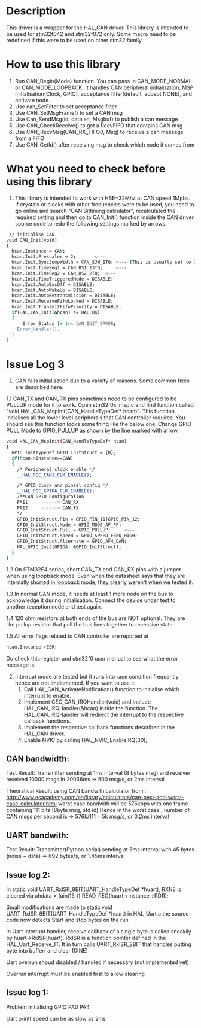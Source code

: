 # Description

This driver is a wrapper for the HAL_CAN driver.
This library is intended to be used for stm32f042 and stm32f072 only.
Some macro need to be redefined if this were to be used on other stm32 family.

# How to use this library
1. Run CAN_Begin(Mode) function. You can pass in CAN_MODE_NORMAL or CAN_MODE_LOOPBACK.
	  It handles CAN peripheral initialisation, MSP initialisation(Clock, GPIO),
	  acceptance filter(default, accept NONE), and activate node.
2. Use can_SetFilter to set acceptance filter
3. Use CAN_SetMsgFrame() to set a CAN msg
4. Use Can_SendMsg(id, datalen, Msgbuf) to publish a can message
5. Use CAN_CheckReceive() to get a RecvFIFO that contains CAN msg
6. Use CAN_RecvMsg(CAN_RX_FIFO0, Msg) to receive a can message from a FIFO
7. Use CAN_GetId() after receiving msg to check which node it comes from


# What you need to check before using this library

1. This library is intended to work with HSE=32Mhz at CAN speed 1Mpbs. If crystals or clocks with other frequencies were to be used, you need to go online and search "CAN Bittiming calculator", recalculated the required setting and then go to CAN_Init() function inside the CAN driver source code to redo the following settings marked by arrows.
```bash
 // initialise CAN
void CAN_Init(void)
{
  hcan.Instance = CAN;
  hcan.Init.Prescaler = 2;		 <---
  hcan.Init.SyncJumpWidth = CAN_SJW_1TQ; <--- (This is usually set to 1)
  hcan.Init.TimeSeg1 = CAN_BS1_13TQ;     <---
  hcan.Init.TimeSeg2 = CAN_BS2_2TQ;	 <---
  hcan.Init.TimeTriggeredMode = DISABLE;
  hcan.Init.AutoBusOff = DISABLE;
  hcan.Init.AutoWakeUp = DISABLE;
  hcan.Init.AutoRetransmission = DISABLE;
  hcan.Init.ReceiveFifoLocked = DISABLE;
  hcan.Init.TransmitFifoPriority = DISABLE;
  if(HAL_CAN_Init(&hcan) != HAL_OK)
  {
	  Error_Status |= 1<< CAN_INIT_ERROR;
    Error_Handler();
  }
}
```

# Issue Log 3

1. CAN fails initialisation due to a variety of reasons. Some common fixes are described here.

1.1 CAN_TX and CAN_RX pins sometimes need to be configured to be PULLUP mode for it to work. Open stm32f0x_msp.c and find function called "void HAL_CAN_MspInit(CAN_HandleTypeDef* hcan)". This function initialises all the lower level peripherals that CAN controller requires. You should see this function looks some thing like the below one. Change GPIO PULL Mode to GPIO_PULLUP as shown by the line marked with arrow.
```bash
void HAL_CAN_MspInit(CAN_HandleTypeDef* hcan)
{
  GPIO_InitTypeDef GPIO_InitStruct = {0};
  if(hcan->Instance==CAN)
  {
    /* Peripheral clock enable */
    __HAL_RCC_CAN1_CLK_ENABLE();

    /* GPIO clock and pinsel config */
    __HAL_RCC_GPIOA_CLK_ENABLE();
    /**CAN GPIO Configuration
    PA11     ------> CAN_RX
    PA12     ------> CAN_TX
    */
    GPIO_InitStruct.Pin = GPIO_PIN_11|GPIO_PIN_12;
    GPIO_InitStruct.Mode = GPIO_MODE_AF_PP;
    GPIO_InitStruct.Pull = GPIO_PULLUP;		<---
    GPIO_InitStruct.Speed = GPIO_SPEED_FREQ_HIGH;
    GPIO_InitStruct.Alternate = GPIO_AF4_CAN;
    HAL_GPIO_Init(GPIOA, &GPIO_InitStruct);
  }
}
```

1.2 On STM32F4 series, short CAN_TX and CAN_RX pins with a jumper when using loopback mode. Even when the datasheet says that they are internally shorted in loopback mode, they clearly weren't when we tested it.

1.3 In normal CAN mode, it needs at least 1 more node on the bus to acknowledge it during initialisation. Connect the device under test to another reception node and test again.

1.4 120 ohm resistors at both ends of the bus are NOT optional. They are like pullup resistor that pull the bus lines together to recessive state.

1.5 All error flags related to CAN controller are reported at 
	
```bash
hcan.Instance->ESR;
```
Do check this register and stm32f0 user manual to see what the error message is.

2. Interrupt mode are tested but it runs into race condition frequently hence are not implemented. If you want to use it:
	1. Call HAL_CAN_ActivateNotification() function to initialise which interrupt to enable.
	2. Implement CEC_CAN_IRQHandler(void) and include HAL_CAN_IRQHandler(&hcan) inside the function. The HAL_CAN_IRQHandler will redirect the interrupt to the respective callback functions.
	3. Implement the respective callback functions described in the HAL_CAN driver.
	4. Enable NVIC by calling HAL_NVIC_EnableIRQ(30);
 




## CAN bandwidth:
Test Result:
   		Transmitter sending at 1ms interval (8 bytes msg) and receiver received 10000 msgs in 20036ms
		=> 500 msg/s, or 2ms interval

Theoratical Result:
		using CAN bandwith calculator from : http://www.esacademy.com/en/library/calculators/can-best-and-worst-case-calculator.html
		worst case bandwith will be 576kbps with one frame containing 111 bits (8byte msg, std id)
		Hence in the worst case , number of CAN msgs per second is
		=> 576k/111 = 5k msg/s, or 0.2ms interval


## UART bandwith:

Test Result:
		Transmitter(Python serial) sending at 5ms interval with 45 bytes (noise + data)
		=> 692 bytes/s, or 1.45ms interval


## Issue log 2:
In static void UART_RxISR_8BIT(UART_HandleTypeDef *huart), RXNE is cleared via
uhdata = (uint16_t) READ_REG(huart->Instance->RDR);

Small modifications  are made to static void UART_RxISR_8BIT(UART_HandleTypeDef *huart) in HAL_Uart.c
the source code now detects Start and stop bytes on the run

In Uart interrupt handler, receive callback of a single byte is called sneakily by huart->RxISR(huart). RxISR is a function pointer defined in the HAL_Uart_Receive_IT.
It in turn calls UART_RxISR_8BIT that handles putting byte into buffer( and clear RXNE)

Uart overrun shoud disabled / handled if necessary (not implemented yet)

Overrun interrupt must be enabled first to allow clearing

## Issue log 1:

Problem initialising GPIO PA0 PA4

Uart printf speed can be as slow as 2ms


